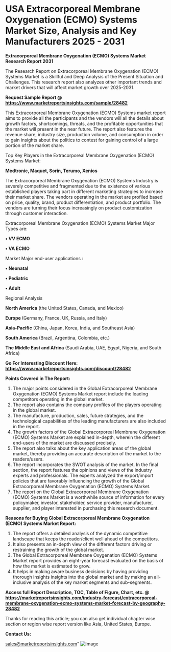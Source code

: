 # USA Extracorporeal Membrane Oxygenation (ECMO) Systems Market Size, Analysis and Key Manufacturers 2025 - 2031

<strong>Extracorporeal Membrane Oxygenation (ECMO) Systems Market Research Report 2031</strong>

The Research Report on Extracorporeal Membrane Oxygenation (ECMO) Systems Market is a Skillful and Deep Analysis of the Present Situation and Challenges. This research report also analyzes other important trends and market drivers that will affect market growth over 2025-2031.

<strong>Request Sample Report @ <a href=https://www.marketreportsinsights.com/sample/28482>https://www.marketreportsinsights.com/sample/28482</a></strong>

This Extracorporeal Membrane Oxygenation (ECMO) Systems market report aims to provide all the participants and the vendors will all the details about growth factors, shortcomings, threats, and the profitable opportunities that the market will present in the near future. The report also features the revenue share, industry size, production volume, and consumption in order to gain insights about the politics to contest for gaining control of a large portion of the market share.

Top Key Players in the Extracorporeal Membrane Oxygenation (ECMO) Systems Market:

<strong>Medtronic, Maquet, Sorin, Terumo, Xenios</strong>

The Extracorporeal Membrane Oxygenation (ECMO) Systems Industry is severely competitive and fragmented due to the existence of various established players taking part in different marketing strategies to increase their market share. The vendors operating in the market are profiled based on price, quality, brand, product differentiation, and product portfolio. The vendors are turning their focus increasingly on product customization through customer interaction.

Extracorporeal Membrane Oxygenation (ECMO) Systems Market Major Types are:

<strong>• VV ECMO

• VA ECMO</strong>

Market Major end-user applications :

<strong>• Neonatal

• Pediatric

• Adult</strong>

Regional Analysis

</u><strong><b>North America</b></strong> (the United States, Canada, and Mexico)

<strong><b>Europe </b></strong>(Germany, France, UK, Russia, and Italy)

<strong><b>Asia-Pacific</b></strong> (China, Japan, Korea, India, and Southeast Asia)

<strong><b>South America</b></strong> (Brazil, Argentina, Colombia, etc.)

<strong><b>The Middle East and Africa</b></strong> (Saudi Arabia, UAE, Egypt, Nigeria, and South Africa)

<strong>Go For Interesting Discount Here: <a href=https://www.marketreportsinsights.com/discount/28482>https://www.marketreportsinsights.com/discount/28482</a></strong>

<strong>Points Covered in The Report:</strong>
<ol>
  <li>The major points considered in the Global Extracorporeal Membrane Oxygenation (ECMO) Systems Market report include the leading competitors operating in the global market.</li>
  <li>The report also contains the company profiles of the players operating in the global market.</li>
  <li>The manufacture, production, sales, future strategies, and the technological capabilities of the leading manufacturers are also included in the report.</li>
  <li>The growth factors of the Global Extracorporeal Membrane Oxygenation (ECMO) Systems Market are explained in-depth, wherein the different end-users of the market are discussed precisely.</li>
  <li>The report also talks about the key application areas of the global market, thereby providing an accurate description of the market to the readers/users.</li>
  <li>The report incorporates the SWOT analysis of the market. In the final section, the report features the opinions and views of the industry experts and professionals. The experts analyzed the export/import policies that are favorably influencing the growth of the Global Extracorporeal Membrane Oxygenation (ECMO) Systems Market.</li>
  <li>The report on the Global Extracorporeal Membrane Oxygenation (ECMO) Systems Market is a worthwhile source of information for every policymaker, investor, stakeholder, service provider, manufacturer, supplier, and player interested in purchasing this research document.</li>
</ol>
<strong>Reasons for Buying Global Extracorporeal Membrane Oxygenation (ECMO) Systems Market Report:</strong>

<ol>
  <li>The report offers a detailed analysis of the dynamic competitive landscape that keeps the reader/client well ahead of the competitors.</li>
  <li>It also presents an in-depth view of the different factors driving or restraining the growth of the global market.</li>
  <li>The Global Extracorporeal Membrane Oxygenation (ECMO) Systems Market report provides an eight-year forecast evaluated on the basis of how the market is estimated to grow.</li>
  <li>It helps in making aware business decisions by having providing thorough insights insights into the global market and by making an all-inclusive analysis of the key market segments and sub-segments.</li>
</ol>
<strong>Access full Report Description, TOC, Table of Figure, Chart, etc. @ <a href=https://marketreportsinsights.com/industry-forecast/extracorporeal-membrane-oxygenation-ecmo-systems-market-forecast-by-geography-28482>https://marketreportsinsights.com/industry-forecast/extracorporeal-membrane-oxygenation-ecmo-systems-market-forecast-by-geography-28482</a></strong>


Thanks for reading this article; you can also get individual chapter wise section or region wise report version like Asia, United States, Europe.

<strong>Contact Us:</strong>

sales@marketreportsinsights.com"
![image](https://github.com/user-attachments/assets/56b16655-98ca-490b-bf5d-f9862daa666a)
